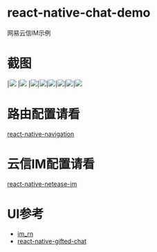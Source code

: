# react-native-chat-demo
网易云信IM示例

# 截图
|![](https://github.com/reactnativecomponent/react-native-chat-demo/blob/master/screenshots/chatList.png)
|![](https://github.com/reactnativecomponent/react-native-chat-demo/blob/master/screenshots/chat.png)
|![](https://github.com/reactnativecomponent/react-native-chat-demo/blob/master/screenshots/recording.png)|![](https://github.com/reactnativecomponent/react-native-chat-demo/blob/master/screenshots/cancelRecording.png)|![](https://github.com/reactnativecomponent/react-native-chat-demo/blob/master/screenshots/sessionDetail.png)|![](https://github.com/reactnativecomponent/react-native-chat-demo/blob/master/screenshots/selectUser.png)|![](https://github.com/reactnativecomponent/react-native-chat-demo/blob/master/screenshots/friendList.png)|![](https://github.com/reactnativecomponent/react-native-chat-demo/blob/master/screenshots/friendDetail.png)
# 路由配置请看
[react-native-navigation](https://wix.github.io/react-native-navigation/#/)

# 云信IM配置请看
[react-native-netease-im](https://github.com/reactnativecomponent/react-native-netease-im)

# UI参考
- [im_rn](https://github.com/GoBelieveIO/im_rn)
- [react-native-gifted-chat](https://github.com/FaridSafi/react-native-gifted-chat)
